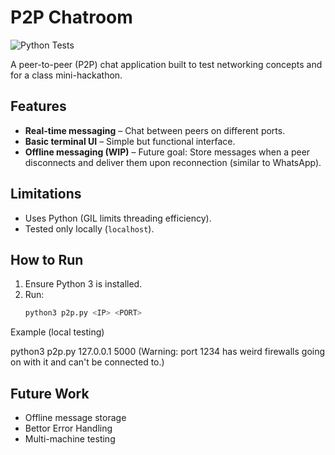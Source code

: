 # P2P Chatroom  
![Python Tests](https://github.com/aamaya3/p2p-chatroom/actions/workflows/python-package-conda.yml/badge.svg)


A peer-to-peer (P2P) chat application built to test networking concepts and for a class mini-hackathon.  

## Features  
- **Real-time messaging** – Chat between peers on different ports.  
- **Basic terminal UI** – Simple but functional interface.  
- **Offline messaging (WIP)** – Future goal: Store messages when a peer disconnects and deliver them upon reconnection (similar to WhatsApp).  

## Limitations  
- Uses Python (GIL limits threading efficiency).  
- Tested only locally (`localhost`).  

## How to Run  
1. Ensure Python 3 is installed.  
2. Run:  
   ```sh
   python3 p2p.py <IP> <PORT>

Example (local testing) 

python3 p2p.py 127.0.0.1 5000 (Warning: port 1234 has weird firewalls going on with it and can't be connected to.)

## Future Work 

- Offline message storage
- Bettor Error Handling
- Multi-machine testing
